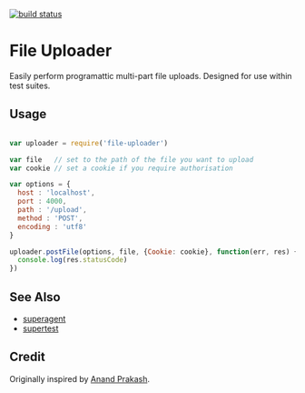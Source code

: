 [![build status](https://secure.travis-ci.org/timoxley/file-uploader.png)](http://travis-ci.org/timoxley/file-uploader)
# File Uploader

Easily perform programattic multi-part file uploads. Designed for use within test suites. 

## Usage

```javascript

var uploader = require('file-uploader')

var file   // set to the path of the file you want to upload
var cookie // set a cookie if you require authorisation

var options = {
  host : 'localhost',
  port : 4000,
  path : '/upload',
  method : 'POST',
  encoding : 'utf8'
}

uploader.postFile(options, file, {Cookie: cookie}, function(err, res) {
  console.log(res.statusCode)
})

```

## See Also

* [superagent](http://visionmedia.github.com/superagent/#multipart-requests)
* [supertest](https://github.com/visionmedia/supertest)

## Credit

Originally inspired by [Anand Prakash](http://www.anandprakash.net/2011/10/20/server-side-multipartform-data-uploads-from-nodejs/).
